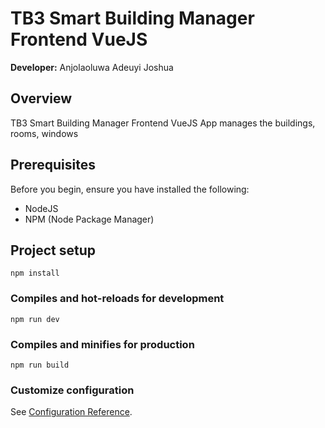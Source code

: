 # TB3 Smart Building Manager Frontend VueJS

**Developer:** Anjolaoluwa Adeuyi Joshua

## Overview
TB3 Smart Building Manager Frontend VueJS App manages the buildings, rooms, windows




## Prerequisites
Before you begin, ensure you have installed the following:
- NodeJS
- NPM (Node Package Manager)


## Project setup
```
npm install
```

### Compiles and hot-reloads for development
```
npm run dev
```

### Compiles and minifies for production
```
npm run build
```

### Customize configuration
See [Configuration Reference](https://cli.vuejs.org/config/).